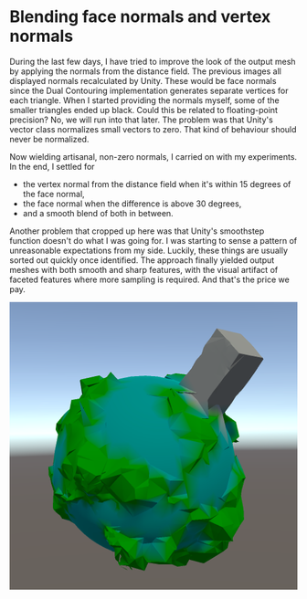 # Blending face normals and vertex normals

During the last few days,
I have tried to improve the look of the output mesh by applying the normals from the distance field.
The previous images all displayed normals recalculated by Unity.
These would be face normals since the Dual Contouring implementation generates separate vertices for each triangle.
When I started providing the normals myself,
some of the smaller triangles ended up black.
Could this be related to floating-point precision?
No, we will run into that later.
The problem was that Unity's vector class normalizes small vectors to zero.
That kind of behaviour should never be normalized.

Now wielding artisanal, non-zero normals, I carried on with my experiments. In the end, I settled for

- the vertex normal from the distance field when it's within 15 degrees of the face normal,
- the face normal when the difference is above 30 degrees,
- and a smooth blend of both in between.

Another problem that cropped up here was that Unity's smoothstep function doesn't do what I was going for.
I was starting to sense a pattern of unreasonable expectations from my side.
Luckily, these things are usually sorted out quickly once identified.
The approach finally yielded output meshes with both smooth and sharp features,
with the visual artifact of faceted features where more sampling is required.
And that's the price we pay.

![Blending face normals and vertex normals](smooth.png)
